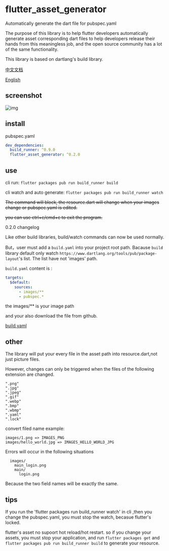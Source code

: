 # flutter_asset_generator

Automatically generate the dart file for pubspec.yaml

The purpose of this library is to help flutter developers automatically generate asset corresponding dart files to help developers release their hands from this meaningless job, and the open source community has a lot of the same functionality.

This library is based on dartlang's build library.

[中文文档](https://github.com/CaiJingLong/flutter_resource_generator/blob/master/README_CHN.md)

[English](https://github.com/CaiJingLong/flutter_resource_generator)

## screenshot

![img](https://github.com/CaiJingLong/some_asset/blob/master/flutter_resource_generator.gif)

## install

pubspec.yaml

```yaml
dev_dependencies:
  build_runner: ^0.9.0
  flutter_asset_generator: ^0.2.0
```

## use

cli run: `flutter packages pub run build_runner build`

cli watch and auto generate: `flutter packages pub run build_runner watch`

~~The command will block, the resource.dart will change when your images change or pubspec.yaml is edited.~~

~~you can use ctrl+c/cmd+c to exit the program.~~


0.2.0 changelog

Like other build libraries, build/watch commands can now be used normally.

But，user must add a `build.yaml` into your project root path. Bacause `build` library default only watch `https://www.dartlang.org/tools/pub/package-layout`'s list. The list have not 'images' path.

`build.yaml` content is :

```yaml
targets:
  $default:
    sources:
      - images/**
      - pubspec.*
```

the images/** is your image path

and your also download the file from github.   

[build.yaml](https://github.com/CaiJingLong/flutter_resource_generator/releases/download/v0.2.0/build.yaml)

## other

The library will put your every file in the asset path into resource.dart,not just picture files.

However, changes can only be triggered when the files of the following extension are changed.

```
".png"
".jpg"
".jpeg"
".gif"
".webp"
".bmp"
".wbmp"
".yaml"
".lock"
```

convert filed name example:

    images/1.png => IMAGES_PNG
    images/hello_world.jpg => IMAGES_HELLO_WORLD_JPG


Errors will occur in the following situations

```
  images/
    main_login.png
    main/
      login.png
```

Because the two field names will be exactly the same.


## tips

If you run the 'flutter packages run build_runner watch' in cli ,then you change the pubspec.yaml, you must stop the watch, becasue flutter's locked.

flutter's asset no supoort hot reload/hot restart. so if you change your assets, you must stop your application, and run `flutter packages get` and `flutter packages pub run build_runner build` to generate your resource.
